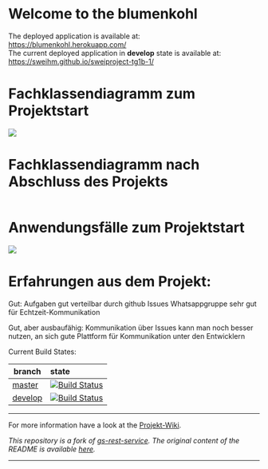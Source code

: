 






# Welcome to the blumenkohl

The deployed application is available at: https://blumenkohl.herokuapp.com/<br>
The current deployed application in **develop** state is available at: https://sweihm.github.io/sweiproject-tg1b-1/

<h1>Fachklassendiagramm zum Projektstart</h1>

<img src="https://raw.githubusercontent.com/sweIhm/sweiproject-tg1b-1/master/Dokumente/Analyse-Fachklassenmodell15.11.png">

<h1>Fachklassendiagramm nach Abschluss des Projekts</h1>

<img src="">

<h1>Anwendungsfälle zum Projektstart</h1> 

<img src="https://github.com/sweIhm/sweiproject-tg1b-1/blob/master/Dokumente/Anwendungsfaelle.png">



<h1> Erfahrungen aus dem Projekt: </h1>

Gut: Aufgaben gut verteilbar durch github Issues
     Whatsappgruppe sehr gut für Echtzeit-Kommunikation

Gut, aber ausbaufähig: Kommunikation über Issues kann man noch besser nutzen, an sich gute Plattform für Kommunikation unter den Entwicklern



Current Build States:

|branch|state|
|------|:-------------|
|[master](https://github.com/sweIhm/sweiproject-tg1b-1/tree/master)|[![Build Status](https://travis-ci.org/sweIhm/sweiproject-tg2b-7.svg?branch=master)](https://travis-ci.org/sweIhm/sweiproject-tg1b-1)
|[develop](https://github.com/sweIhm/sweiproject-tg1b-1/tree/develop)|[![Build Status](https://travis-ci.org/sweIhm/sweiproject-tg2b-7.svg?branch=develop)](https://travis-ci.org/sweIhm/sweiproject-tg1b-1)

-----
For more information have a look at the [Projekt-Wiki](https://github.com/sweIhm/sweiproject-tg1b-1/wiki).

*This repository is a fork of [gs-rest-service](https://github.com/spring-guides/gs-rest-service). 
The original content of the README is available [here](https://github.com/sweIhm/sweiproject-tg2b-7/blob/master/doc/archive/README.adoc).*

----
